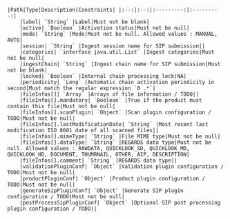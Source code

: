     |Path|Type|Description|Constraints| |:--:|:--:|:---------:|:---------:|
        |label| `String` |Label|Must not be blank|
        |active| `Boolean` |Activation status|Must not be null|
        |mode| `String` |Mode|Must not be null. Allowed values : MANUAL, AUTO|
        |session| `String` |Ingest session name for SIP submission||
        |categories| `interface java.util.List` |Ingest categories|Must not be null|
        |ingestChain| `String` |Ingest chain name for SIP submission|Must not be blank|
        |locked| `Boolean` |Internal chain processing lock|NA|
        |periodicity| `Long` |Automatic chain activation periodicity in second|Must match the regular expression `0 .*`|
        |fileInfos[]| `Array` |Arrays of file information / TODO||
        |fileInfos[].mandatory| `Boolean` |True if the product must contain this file|Must not be null|
        |fileInfos[].scanPlugin| `Object` |Scan plugin configuration / TODO|Must not be null|
        |fileInfos[].lastModificationDate| `String` |Most recent last modification ISO 8601 date of all scanned files||
        |fileInfos[].mimeType| `String` |File MIME type|Must not be null|
        |fileInfos[].dataType| `String` |REGARDS data type|Must not be null. Allowed values : RAWDATA, QUICKLOOK_SD, QUICKLOOK_MD, QUICKLOOK_HD, DOCUMENT, THUMBNAIL, OTHER, AIP, DESCRIPTION|
        |fileInfos[].comment| `String` |REGARDS data type||
        |validationPluginConf| `Object` |Validation plugin configuration / TODO|Must not be null|
        |productPluginConf| `Object` |Product plugin configuration / TODO|Must not be null|
        |generateSipPluginConf| `Object` |Generate SIP plugin configuration / TODO|Must not be null|
        |postProcessSipPluginConf| `Object` |Optional SIP post processing plugin configuration / TODO||
    
